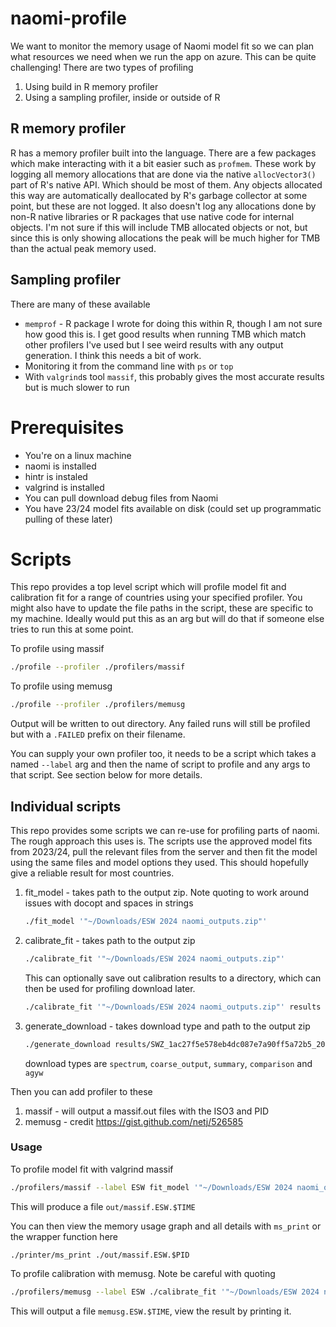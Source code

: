 # naomi-profile

We want to monitor the memory usage of Naomi model fit so we can plan what resources we need when we run the app on azure. This can be quite challenging! There are two types of profiling
1. Using build in R memory profiler
2. Using a sampling profiler, inside or outside of R

## R memory profiler

R has a memory profiler built into the language. There are a few packages which make interacting with it a bit easier such as `profmem`. These work by logging all memory allocations that are done via the native `allocVector3()` part of R's native API. Which should be most of them. Any objects allocated this way are automatically deallocated by R's garbage collector at some point, but these are not logged. It also doesn't log any allocations done by non-R native libraries or R packages that use native code for internal objects. I'm not sure if this will include TMB allocated objects or not, but since this is only showing allocations the peak will be much higher for TMB than the actual peak memory used.

## Sampling profiler

There are many of these available
* `memprof` - R package I wrote for doing this within R, though I am not sure how good this is. I get good results when running TMB which match other profilers I've used but I see weird results with any output generation. I think this needs a bit of work.
* Monitoring it from the command line with `ps` or `top`
* With `valgrind`s tool `massif`, this probably gives the most accurate results but is much slower to run

# Prerequisites

* You're on a linux machine
* naomi is installed
* hintr is instaled
* valgrind is installed
* You can pull download debug files from Naomi
* You have 23/24 model fits available on disk (could set up programmatic pulling of these later)

# Scripts

This repo provides a top level script which will profile model fit and calibration fit for a range of countries using your specified profiler. You might also have to update the file paths in the script, these are specific to my machine. Ideally would put this as an arg but will do that if someone else tries to run this at some point.

To profile using massif
```sh
./profile --profiler ./profilers/massif
```

To profile using memusg
```sh
./profile --profiler ./profilers/memusg
```

Output will be written to out directory. Any failed runs will still be profiled but with a `.FAILED` prefix on their filename.

You can supply your own profiler too, it needs to be a script which takes a named `--label` arg and then the name of script to profile and any args to that script. See section below for more details.

## Individual scripts

This repo provides some scripts we can re-use for profiling parts of naomi. The rough approach this uses is. The scripts use the approved model fits from 2023/24, pull the relevant files from the server and then fit the model using the same files and model options they used. This should hopefully give a reliable result for most countries.

1. fit_model - takes path to the output zip. Note quoting to work around issues with docopt and spaces in strings
   ```sh
   ./fit_model '"~/Downloads/ESW 2024 naomi_outputs.zip"'
   ```
2. calibrate_fit - takes path to the output zip
   ```sh
   ./calibrate_fit '"~/Downloads/ESW 2024 naomi_outputs.zip"'
   ```
   This can optionally save out calibration results to a directory, which can then be used for profiling download later.
   ```sh
   ./calibrate_fit '"~/Downloads/ESW 2024 naomi_outputs.zip"' results
   ```
3. generate_download - takes download type and path to the output zip
   ```sh
   ./generate_download results/SWZ_1ac27f5e578eb4dc087e7a90ff5a72b5_20240809_140633 spectrum
   ```
   download types are `spectrum`, `coarse_output`, `summary`, `comparison` and `agyw` 

Then you can add profiler to these

1. massif - will output a massif.out files with the ISO3 and PID
2. memusg - credit https://gist.github.com/netj/526585

### Usage

To profile model fit with valgrind massif
```sh
./profilers/massif --label ESW fit_model '"~/Downloads/ESW 2024 naomi_outputs.zip"'
```
This will produce a file `out/massif.ESW.$TIME`

You can then view the memory usage graph and all details with `ms_print` or the wrapper function here
```shell
./printer/ms_print ./out/massif.ESW.$PID
```

To profile calibration with memusg. Note be careful with quoting
```sh
./profilers/memusg --label ESW ./calibrate_fit '"~/Downloads/ESW 2024 naomi_outputs.zip"'
```

This will output a file `memusg.ESW.$TIME`, view the result by printing it.
